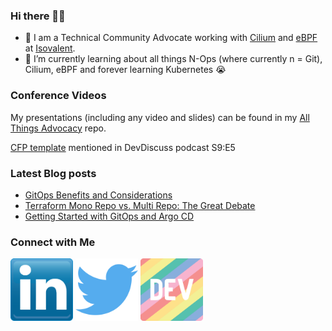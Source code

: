 ### Hi there 👋🏾
- 🔭 I am a Technical Community Advocate working with [Cilium](https://github.com/cilium/cilium) and [eBPF](https://www.ebpf.io/) at [Isovalent](https://isovalent.com/).
- 🌱 I’m currently learning about all things N-Ops (where currently n = Git), Cilium, eBPF and forever learning Kubernetes 😭
<!--
**tracypholmes/tracypholmes** is a ✨ _special_ ✨ repository because its `README.md` (this file) appears on your GitHub profile.

Here are some ideas to get you started:


- 👯 I’m looking to collaborate on ...
- 🤔 I’m looking for help with ...
- 💬 Ask me about ...
- 📫 How to reach me: ...
- 😄 Pronouns: ...
- ⚡ Fun fact: ...
-->

### Conference Videos

My presentations (including any video and slides) can be found in my [All Things Advocacy](https://github.com/tracypholmes/all-things-advocacy#all-things-advocacy) repo.

[CFP template](https://gist.github.com/tracypholmes/4f6b6171709d4f7077de5b2136bf411f) mentioned in DevDiscuss podcast S9:E5 

### Latest Blog posts
<!-- BLOG-POST-LIST:START -->
- [GitOps Benefits and Considerations](https://dev.to/codefreshio/gitops-benefits-and-considerations-3je8)
- [Terraform Mono Repo vs. Multi Repo: The Great Debate](https://dev.to/tracypholmes/terraform-mono-repo-vs-multi-repo-the-great-debate-1dkp)
- [Getting Started with GitOps and Argo CD](https://dev.to/codefreshio/getting-started-with-gitops-and-argo-cd-1j2f)
<!-- BLOG-POST-LIST:END -->

### Connect with Me
<!-- <a href="URL_REDIRECT" target="blank"><img align="center" src="URL_TO_YOUR_IMAGE" height="100" /></a> -->
<a href="https://www.linkedin.com/in/tracypholmes" target="blank"><img align="center" src="https://github.com/tracypholmes/tracypholmes/blob/main/socials/linkedin.png" height="100" /></a> <a href="https://twitter.com/tracypholmes" target="blank"><img align="center" src="https://github.com/tracypholmes/tracypholmes/blob/main/socials/twitter.png" height="100" /></a>  <a href="https://dev.to/tracypholmes" target="blank"><img align="center" src="https://github.com/tracypholmes/tracypholmes/blob/main/socials/dev-rainbow.png" height="100" /></a>


